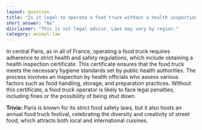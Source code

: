 ```yaml
---
layout: question
title: "Is it legal to operate a food truck without a health inspection certificate in central Paris?"
short_answer: "No"
disclaimer: "This is not legal advice. Laws may vary by region."
category: animal-law
---
```

In central Paris, as in all of France, operating a food truck requires adherence to strict health and safety regulations, which include obtaining a health inspection certificate. This certificate ensures that the food truck meets the necessary hygiene standards set by public health authorities. The process involves an inspection by health officials who assess various factors such as food handling, storage, and preparation practices. Without this certificate, a food truck operator is likely to face legal penalties, including fines or the possibility of being shut down.

**Trivia:** Paris is known for its strict food safety laws, but it also hosts an annual food truck festival, celebrating the diversity and creativity of street food, which attracts both local and international cuisines.
